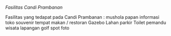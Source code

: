 *Fasilitas Candi Prambanan*

Fasilitas yang tedapat pada Candi Prambanan :
mushola
papan informasi 
toko souvenir
tempat makan / restoran 
Gazebo
Lahan parkir
Toilet
pemandu wisata 
lapangan golf 
spot foto